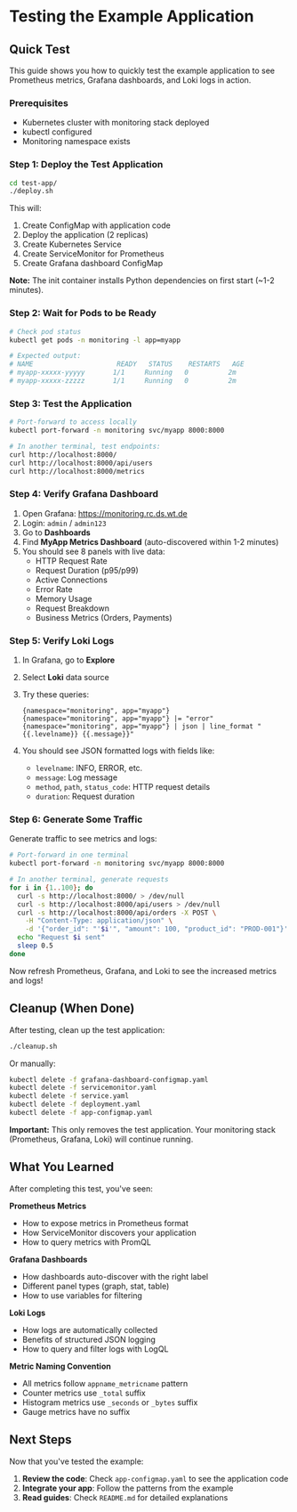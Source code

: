# Testing the Example Application

## Quick Test

This guide shows you how to quickly test the example application to see Prometheus metrics, Grafana dashboards, and Loki logs in action.

### Prerequisites
- Kubernetes cluster with monitoring stack deployed
- kubectl configured
- Monitoring namespace exists

### Step 1: Deploy the Test Application

```bash
cd test-app/
./deploy.sh
```

This will:
1. Create ConfigMap with application code
2. Deploy the application (2 replicas)
3. Create Kubernetes Service
4. Create ServiceMonitor for Prometheus
5. Create Grafana dashboard ConfigMap

**Note:** The init container installs Python dependencies on first start (~1-2 minutes).

### Step 2: Wait for Pods to be Ready

```bash
# Check pod status
kubectl get pods -n monitoring -l app=myapp

# Expected output:
# NAME                     READY   STATUS    RESTARTS   AGE
# myapp-xxxxx-yyyyy       1/1     Running   0          2m
# myapp-xxxxx-zzzzz       1/1     Running   0          2m
```

### Step 3: Test the Application

```bash
# Port-forward to access locally
kubectl port-forward -n monitoring svc/myapp 8000:8000

# In another terminal, test endpoints:
curl http://localhost:8000/
curl http://localhost:8000/api/users
curl http://localhost:8000/metrics
```

### Step 4: Verify Grafana Dashboard

1. Open Grafana: https://monitoring.rc.ds.wt.de
2. Login: `admin` / `admin123`
3. Go to **Dashboards**
4. Find **MyApp Metrics Dashboard** (auto-discovered within 1-2 minutes)
5. You should see 8 panels with live data:
   - HTTP Request Rate
   - Request Duration (p95/p99)
   - Active Connections
   - Error Rate
   - Memory Usage
   - Request Breakdown
   - Business Metrics (Orders, Payments)

### Step 5: Verify Loki Logs

1. In Grafana, go to **Explore**
2. Select **Loki** data source
3. Try these queries:
   ```logql
   {namespace="monitoring", app="myapp"}
   {namespace="monitoring", app="myapp"} |= "error"
   {namespace="monitoring", app="myapp"} | json | line_format "{{.levelname}} {{.message}}"
   ```

4. You should see JSON formatted logs with fields like:
   - `levelname`: INFO, ERROR, etc.
   - `message`: Log message
   - `method`, `path`, `status_code`: HTTP request details
   - `duration`: Request duration

### Step 6: Generate Some Traffic

Generate traffic to see metrics and logs:

```bash
# Port-forward in one terminal
kubectl port-forward -n monitoring svc/myapp 8000:8000

# In another terminal, generate requests
for i in {1..100}; do
  curl -s http://localhost:8000/ > /dev/null
  curl -s http://localhost:8000/api/users > /dev/null
  curl -s http://localhost:8000/api/orders -X POST \
    -H "Content-Type: application/json" \
    -d '{"order_id": "'$i'", "amount": 100, "product_id": "PROD-001"}' > /dev/null
  echo "Request $i sent"
  sleep 0.5
done
```

Now refresh Prometheus, Grafana, and Loki to see the increased metrics and logs!

## Cleanup (When Done)

After testing, clean up the test application:

```bash
./cleanup.sh
```

Or manually:
```bash
kubectl delete -f grafana-dashboard-configmap.yaml
kubectl delete -f servicemonitor.yaml
kubectl delete -f service.yaml
kubectl delete -f deployment.yaml
kubectl delete -f app-configmap.yaml
```

**Important:** This only removes the test application. Your monitoring stack (Prometheus, Grafana, Loki) will continue running.

## What You Learned

After completing this test, you've seen:

**Prometheus Metrics**
- How to expose metrics in Prometheus format
- How ServiceMonitor discovers your application
- How to query metrics with PromQL

**Grafana Dashboards**
- How dashboards auto-discover with the right label
- Different panel types (graph, stat, table)
- How to use variables for filtering

**Loki Logs**
- How logs are automatically collected
- Benefits of structured JSON logging
- How to query and filter logs with LogQL

**Metric Naming Convention**
- All metrics follow `appname_metricname` pattern
- Counter metrics use `_total` suffix
- Histogram metrics use `_seconds` or `_bytes` suffix
- Gauge metrics have no suffix

## Next Steps

Now that you've tested the example:

1. **Review the code**: Check `app-configmap.yaml` to see the application code
2. **Integrate your app**: Follow the patterns from the example
3. **Read guides**: Check `README.md` for detailed explanations
